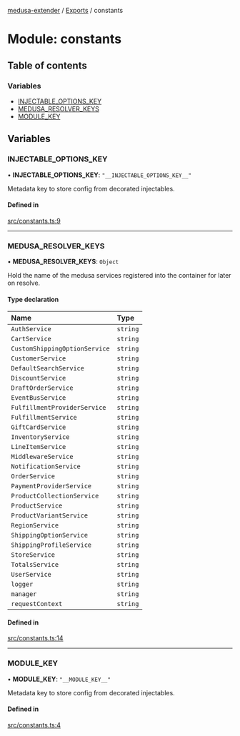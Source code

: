 [medusa-extender](../README.md) / [Exports](../modules.md) / constants

# Module: constants

## Table of contents

### Variables

- [INJECTABLE\_OPTIONS\_KEY](constants.md#injectable_options_key)
- [MEDUSA\_RESOLVER\_KEYS](constants.md#medusa_resolver_keys)
- [MODULE\_KEY](constants.md#module_key)

## Variables

### INJECTABLE\_OPTIONS\_KEY

• **INJECTABLE\_OPTIONS\_KEY**: ``"__INJECTABLE_OPTIONS_KEY__"``

Metadata key to store config from decorated injectables.

#### Defined in

[src/constants.ts:9](https://github.com/adrien2p/medusa-extender/blob/b811430/src/constants.ts#L9)

___

### MEDUSA\_RESOLVER\_KEYS

• **MEDUSA\_RESOLVER\_KEYS**: `Object`

Hold the name of the medusa services registered into the container for later on resolve.

#### Type declaration

| Name | Type |
| :------ | :------ |
| `AuthService` | `string` |
| `CartService` | `string` |
| `CustomShippingOptionService` | `string` |
| `CustomerService` | `string` |
| `DefaultSearchService` | `string` |
| `DiscountService` | `string` |
| `DraftOrderService` | `string` |
| `EventBusService` | `string` |
| `FulfillmentProviderService` | `string` |
| `FulfillmentService` | `string` |
| `GiftCardService` | `string` |
| `InventoryService` | `string` |
| `LineItemService` | `string` |
| `MiddlewareService` | `string` |
| `NotificationService` | `string` |
| `OrderService` | `string` |
| `PaymentProviderService` | `string` |
| `ProductCollectionService` | `string` |
| `ProductService` | `string` |
| `ProductVariantService` | `string` |
| `RegionService` | `string` |
| `ShippingOptionService` | `string` |
| `ShippingProfileService` | `string` |
| `StoreService` | `string` |
| `TotalsService` | `string` |
| `UserService` | `string` |
| `logger` | `string` |
| `manager` | `string` |
| `requestContext` | `string` |

#### Defined in

[src/constants.ts:14](https://github.com/adrien2p/medusa-extender/blob/b811430/src/constants.ts#L14)

___

### MODULE\_KEY

• **MODULE\_KEY**: ``"__MODULE_KEY__"``

Metadata key to store config from decorated injectables.

#### Defined in

[src/constants.ts:4](https://github.com/adrien2p/medusa-extender/blob/b811430/src/constants.ts#L4)
